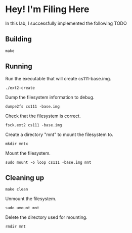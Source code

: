# Hey! I'm Filing Here

In this lab, I successfully implemented the following TODO

## Building

```make```

## Running

Run the executable that will create cs111-base.img.
``````shell
./ext2-create 
``````
Dump the filesystem information to debug.
``````shell
dumpe2fs cs111 -base.img 
``````
Check that the filesystem is correct.
``````shell
fsck.ext2 cs111 -base.img
``````
Create a directory "mnt" to mount the filesystem to.
``````shell
mkdir mntx
``````
Mount the filesystem.
``````shell
sudo mount -o loop cs111 -base.img mnt
``````

## Cleaning up

```make clean```

Unmount the filesystem.
``````shell
sudo umount mnt
``````
Delete the directory used for mounting.
``````shell
rmdir mnt
``````
